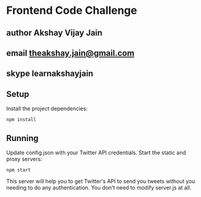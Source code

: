 #  Frontend Code Challenge
## author Akshay Vijay Jain
## email  theakshay.jain@gmail.com
## skype  learnakshayjain
## Setup

Install the project dependencies:

`npm install`

## Running

Update config.json with your Twitter API credentials.
Start the static and proxy servers:

`npm start`

This server will help you to get Twitter's API to send you tweets without you needing to do any authentication.  You don't need to modify server.js at all. 

